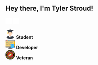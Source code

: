 ## Hey there, I'm Tyler Stroud!

[<img src="./assets/linkedin.svg" alt="linkedin icon" width="20"/>]("https://www.linkedin.com/in/tyler-w-stroud/")
[<img src="./assets/web.svg" alt="linkedin icon" width="20"/>]("https://www.tylerstrouddev.com/")

<img src="./assets/graduated.svg" alt="student icon" width="30"/> **Student** <br/>
<img src="./assets/data.svg" alt="developer icon" width="30"/> **Developer** <br/>
<img src="./assets/usmc-logo.png" alt="marine logo" width="30"/> **Veteran** <br/><br/>

<!--
**TylerWStroud/TylerWStroud** is a ✨ _special_ ✨ repository because its `README.md` (this file) appears on your GitHub profile.

Here are some ideas to get you started:

- 🔭 I’m currently working on ...
- 🌱 I’m currently learning ...
- 👯 I’m looking to collaborate on ...
- 🤔 I’m looking for help with ...
- 💬 Ask me about ...
- 📫 How to reach me: ...
- 😄 Pronouns: ...
- ⚡ Fun fact: ...
  -->
